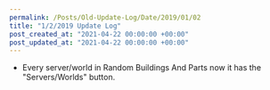 ```yaml
---
permalink: /Posts/Old-Update-Log/Date/2019/01/02
title: "1/2/2019 Update Log"
post_created_at: "2021-04-22 00:00:00 +00:00"
post_updated_at: "2021-04-22 00:00:00 +00:00"
---
```


* Every server/world in Random Buildings And Parts now it has the "Servers/Worlds" button.